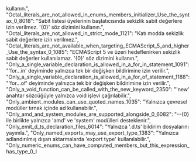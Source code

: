  kullanın.",
  "Octal_literals_are_not_allowed_in_enums_members_initializer_Use_the_syntax_0_8018": "Sabit listesi üyelerinin başlatıcısında sekizlik sabit değerlere izin verilmez. '{0}' söz dizimini kullanın.",
  "Octal_literals_are_not_allowed_in_strict_mode_1121": "Katı modda sekizlik sabit değerlere izin verilmez.",
  "Octal_literals_are_not_available_when_targeting_ECMAScript_5_and_higher_Use_the_syntax_0_1085": "ECMAScript 5 ve üzeri hedeflenirken sekizlik sabit değerler kullanılamaz. '{0}' söz dizimini kullanın.",
  "Only_a_single_variable_declaration_is_allowed_in_a_for_in_statement_1091": "'for...in' deyiminde yalnızca tek bir değişken bildirimine izin verilir.",
  "Only_a_single_variable_declaration_is_allowed_in_a_for_of_statement_1188": "'for...of' deyiminde yalnızca tek bir değişken bildirimine izin verilir.",
  "Only_a_void_function_can_be_called_with_the_new_keyword_2350": "'new' anahtar sözcüğüyle yalnızca void işlevi çağrılabilir.",
  "Only_ambient_modules_can_use_quoted_names_1035": "Yalnızca çevresel modüller tırnak içinde ad kullanabilir.",
  "Only_amd_and_system_modules_are_supported_alongside_0_6082": "--{0} ile birlikte yalnızca 'amd' ve 'system' modülleri desteklenir.",
  "Only_emit_d_ts_declaration_files_6014": "Yalnızca '.d.ts' bildirim dosyalarını yayımla.",
  "Only_named_exports_may_use_export_type_1383": "Yalnızca adlandırılmış dışarı aktarmalarda 'export type' kullanılabilir.",
  "Only_numeric_enums_can_have_computed_members_but_this_expression_has_type_0_I
